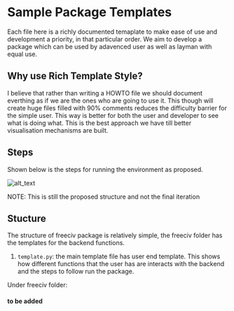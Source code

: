 # Sample Package Templates

Each file here is a richly documented temaplate to make ease of use and development a priority, in that particular order. We aim to develop a package which can be used by adavenced user as well as layman with equal use.

## Why use Rich Template Style?

I believe that rather than writing a HOWTO file we should document everthing as if we are the ones who are going to use it. This though will create huge files filled with 90% comments reduces the difficulty barrier for the simple user. This way is better for both the user and developer to see what is doing what. This is the best approach we have till better visualisation mechanisms are built.

## Steps

Shown below is the steps for running the environment as proposed.

![alt_text](https://github.com/yashbonde/freeciv-python/blob/master/ex_images/freeciv_steps-02.png)

NOTE: This is still the proposed structure and not the final iteration

## Stucture

The structure of freeciv package is relatively simple, the freeciv folder has the templates for the backend functions.

1. `template.py`: the main template file has user end template. This shows how different functions that the user has are interacts with the backend and the steps to follow run the package.

Under freeciv folder:

#### to be added
